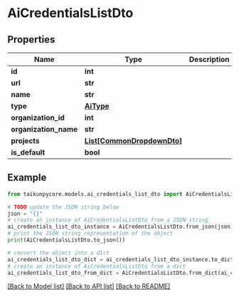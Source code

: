 # AiCredentialsListDto


## Properties

Name | Type | Description | Notes
------------ | ------------- | ------------- | -------------
**id** | **int** |  | 
**url** | **str** |  | 
**name** | **str** |  | 
**type** | [**AiType**](AiType.md) |  | 
**organization_id** | **int** |  | 
**organization_name** | **str** |  | 
**projects** | [**List[CommonDropdownDto]**](CommonDropdownDto.md) |  | 
**is_default** | **bool** |  | 

## Example

```python
from taikunpycore.models.ai_credentials_list_dto import AiCredentialsListDto

# TODO update the JSON string below
json = "{}"
# create an instance of AiCredentialsListDto from a JSON string
ai_credentials_list_dto_instance = AiCredentialsListDto.from_json(json)
# print the JSON string representation of the object
print(AiCredentialsListDto.to_json())

# convert the object into a dict
ai_credentials_list_dto_dict = ai_credentials_list_dto_instance.to_dict()
# create an instance of AiCredentialsListDto from a dict
ai_credentials_list_dto_from_dict = AiCredentialsListDto.from_dict(ai_credentials_list_dto_dict)
```
[[Back to Model list]](../README.md#documentation-for-models) [[Back to API list]](../README.md#documentation-for-api-endpoints) [[Back to README]](../README.md)


